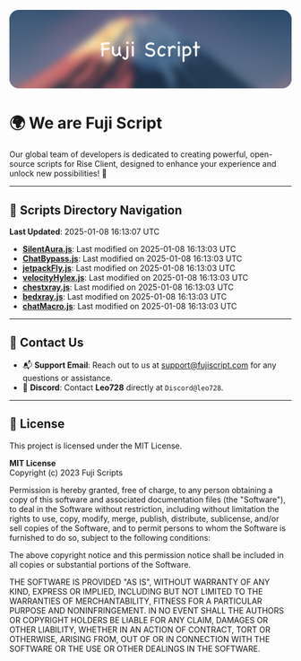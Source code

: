 ![Banner](.github/b.webp)

# 🌍 **We are Fuji Script**

Our global team of developers is dedicated to creating powerful, open-source scripts for Rise Client, designed to enhance your experience and unlock new possibilities! 🌟

---
<!-- SCRIPTS_NAVIGATION_START -->
## 📂 **Scripts Directory Navigation**

**Last Updated**: 2025-01-08 16:13:07 UTC

- **[SilentAura.js](scripts/SilentAura.js)**: Last modified on 2025-01-08 16:13:03 UTC
- **[ChatBypass.js](scripts/ChatBypass.js)**: Last modified on 2025-01-08 16:13:03 UTC
- **[jetpackFly.js](scripts/jetpackFly.js)**: Last modified on 2025-01-08 16:13:03 UTC
- **[velocityHylex.js](scripts/velocityHylex.js)**: Last modified on 2025-01-08 16:13:03 UTC
- **[chestxray.js](scripts/chestxray.js)**: Last modified on 2025-01-08 16:13:03 UTC
- **[bedxray.js](scripts/bedxray.js)**: Last modified on 2025-01-08 16:13:03 UTC
- **[chatMacro.js](scripts/chatMacro.js)**: Last modified on 2025-01-08 16:13:03 UTC

<!-- SCRIPTS_NAVIGATION_END -->

---

## 💬 **Contact Us**  
- 📬 **Support Email**: Reach out to us at [support@fujiscript.com](mailto:support@fujiscript.com) for any questions or assistance.  
- 💬 **Discord**: Contact **Leo728** directly at `Discord@leo728`.

---

## 📜 **License**

This project is licensed under the MIT License.  

**MIT License**  
Copyright (c) 2023 Fuji Scripts  

Permission is hereby granted, free of charge, to any person obtaining a copy of this software and associated documentation files (the "Software"), to deal in the Software without restriction, including without limitation the rights to use, copy, modify, merge, publish, distribute, sublicense, and/or sell copies of the Software, and to permit persons to whom the Software is furnished to do so, subject to the following conditions:  

The above copyright notice and this permission notice shall be included in all copies or substantial portions of the Software.  

THE SOFTWARE IS PROVIDED "AS IS", WITHOUT WARRANTY OF ANY KIND, EXPRESS OR IMPLIED, INCLUDING BUT NOT LIMITED TO THE WARRANTIES OF MERCHANTABILITY, FITNESS FOR A PARTICULAR PURPOSE AND NONINFRINGEMENT. IN NO EVENT SHALL THE AUTHORS OR COPYRIGHT HOLDERS BE LIABLE FOR ANY CLAIM, DAMAGES OR OTHER LIABILITY, WHETHER IN AN ACTION OF CONTRACT, TORT OR OTHERWISE, ARISING FROM, OUT OF OR IN CONNECTION WITH THE SOFTWARE OR THE USE OR OTHER DEALINGS IN THE SOFTWARE.  
